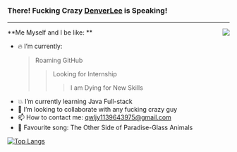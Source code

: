 ### **There! Fucking Crazy <u>DenverLee</u> is Speaking!**
----------------------------------------------
<a href="https://github.com/anuraghazra/github-readme-stats">
  <img align="right" src="https://github-readme-stats.vercel.app/api?username=DenverLeee&show_icons=true&theme=nord&hide=issues&count_private=true" />
</a>
**Me Myself and I be like: ** 

* 🔥 I’m currently:
  >Roaming GitHub
  >>Looking for Internship
  >>>I am Dying for New Skills
* 💥 I’m currently learning Java Full-stack
* 🦀 I’m looking to collaborate with any fucking crazy guy
* 📫 How to contact me: qwljy1139643975@gmail.com
* 🤬 Favourite song: The Other Side of Paradise-Glass Animals




[![Top Langs](https://github-readme-stats.vercel.app/api/top-langs/?username=DenverLeee&layout=compact)](https://github.com/anuraghazra/github-readme-stats)
